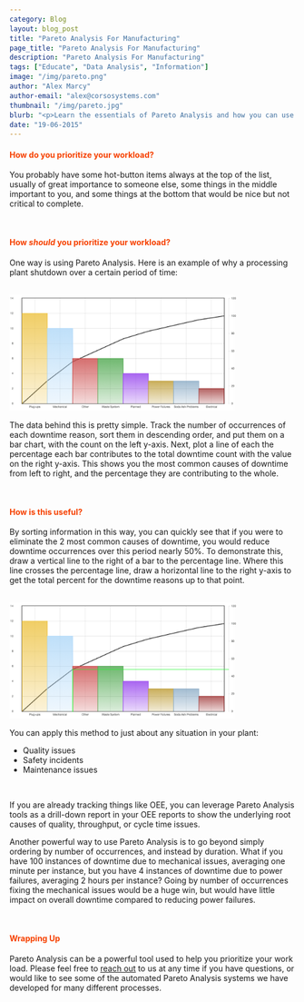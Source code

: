 ```yaml
---
category: Blog
layout: blog_post
title: "Pareto Analysis For Manufacturing"
page_title: "Pareto Analysis For Manufacturing"
description: "Pareto Analysis For Manufacturing"
tags: ["Educate", "Data Analysis", "Information"]
image: "/img/pareto.png"
author: "Alex Marcy"
author-email: "alex@corsosystems.com"
thumbnail: "/img/pareto.jpg"
blurb: "<p>Learn the essentials of Pareto Analysis and how you can use it to easily prioritize your continuous improvement ovjectives.</p>"
date: "19-06-2015"
---
```



<h4 style="color:#f64100;">How do you prioritize your workload?</h4>

<p>You probably have some hot-button items always at the top of the list, usually of great importance to someone else, some things in the middle important to you, and some things at the bottom that would be nice but not critical to complete.</p>

<br/>

<h4 style="color:#f64100;">How <b><i>should</i></b> you prioritize your workload?</h4>

<p>One way is using Pareto Analysis. Here is an example of why a processing plant shutdown over a certain period of time:</p>
<br/>

<img src="/img/pareto.png" width="400px"/>

<br/>

<p>The data behind this is pretty simple. Track the number of occurrences of each downtime reason, sort them in descending order, and put them on a bar chart, with the count on the left y-axis. Next, plot a line of each the percentage each bar contributes to the total downtime count with the value on the right y-axis. This shows you the most common causes of downtime from left to right, and the percentage they are contributing to the whole.</p>

<br/>

<h4 style="color:#f64100;">How is this useful?</h4>

<p>By sorting information in this way, you can quickly see that if you were to eliminate the 2 most common causes of downtime, you would reduce downtime occurrences over this period nearly 50%. To demonstrate this, draw a vertical line to the right of a bar to the percentage line. Where this line crosses the percentage line, draw a horizontal line to the right y-axis to get the total percent for the downtime reasons up to that point.</p>

<br/>

<img src="/img/pareto1.png" width="400px"/>

<br/>

<p>You can apply this method to just about any situation in your plant:</p>

<ul>
	<li>Quality issues</li>
	<li>Safety incidents</li>
	<li>Maintenance issues</li>
</ul>
<br/>
<p>If you are already tracking things like OEE, you can leverage Pareto Analysis tools as a drill-down report in your OEE reports to show the underlying root causes of quality, throughput, or cycle time issues.</p>

<p>Another powerful way to use Pareto Analysis is to go beyond simply ordering by number of occurrences, and instead by duration. What if you have 100 instances of downtime due to mechanical issues, averaging one minute per instance, but you have 4 instances of downtime due to power failures, averaging 2 hours per instance? Going by number of occurrences fixing the mechanical issues would be a huge win, but would have little impact on overall downtime compared to reducing power failures.</p>

<br/>

<h4 style="color:#f64100;">Wrapping Up</h4>

<p>Pareto Analysis can be a powerful tool used to help you prioritize your work load. Please feel free to <a href="mailto:info@corsosystems.com?subject=Pareto Analysis">
reach out</a>  to us at any time if you have questions, or would like to see some of the automated Pareto Analysis systems we have developed for many different processes.</p>

